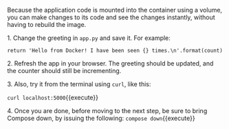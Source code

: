 Because the application code is mounted into the container using a volume, you can make changes to its code and see the changes instantly, without having to rebuild the image.

1\. Change the greeting in `app.py` and save it. For example:

```
return 'Hello from Docker! I have been seen {} times.\n'.format(count)
```

2\. Refresh the app in your browser. The greeting should be updated, and the counter should still be incrementing.

3\. Also, try it from the terminal using `curl`, like this:

`curl localhost:5000`{{execute}}

4\. Once you are done, before moving to the next step, be sure to bring Compose down, by issuing the following:
`compose down`{{execute}}